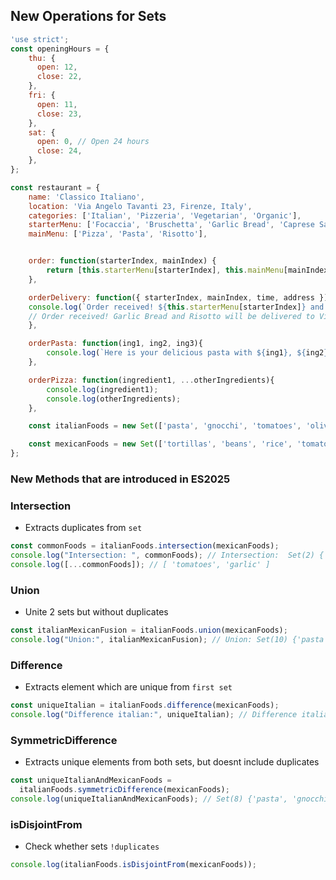 ## New Operations for Sets

```js
'use strict';
const openingHours = {
    thu: {
      open: 12,
      close: 22,
    },
    fri: {
      open: 11,
      close: 23,
    },
    sat: {
      open: 0, // Open 24 hours
      close: 24,
    },
};

const restaurant = {
	name: 'Classico Italiano',
	location: 'Via Angelo Tavanti 23, Firenze, Italy',
	categories: ['Italian', 'Pizzeria', 'Vegetarian', 'Organic'],
	starterMenu: ['Focaccia', 'Bruschetta', 'Garlic Bread', 'Caprese Salad'],
	mainMenu: ['Pizza', 'Pasta', 'Risotto'],


	order: function(starterIndex, mainIndex) {
		return [this.starterMenu[starterIndex], this.mainMenu[mainIndex]]
	},

	orderDelivery: function({ starterIndex, mainIndex, time, address }){
	console.log(`Order received! ${this.starterMenu[starterIndex]} and ${this.mainMenu[mainIndex]} will be delivered to ${address} at ${time}`);
	// Order received! Garlic Bread and Risotto will be delivered to Via del Sole, 21 at 22:30
	},

	orderPasta: function(ing1, ing2, ing3){
		console.log(`Here is your delicious pasta with ${ing1}, ${ing2} and ${ing3}`)
	},

    orderPizza: function(ingredient1, ...otherIngredients){
        console.log(ingredient1);
        console.log(otherIngredients);
    },

    const italianFoods = new Set(['pasta', 'gnocchi', 'tomatoes', 'olive oil', 'garlic', 'basil']);

    const mexicanFoods = new Set(['tortillas', 'beans', 'rice', 'tomatoes', 'avocado', 'garlic']);
};
```

### New Methods that are introduced in ES2025

### Intersection

- Extracts duplicates from `set`

```js
const commonFoods = italianFoods.intersection(mexicanFoods);
console.log("Intersection: ", commonFoods); // Intersection:  Set(2) { 'tomatoes', 'garlic' }
console.log([...commonFoods]); // [ 'tomatoes', 'garlic' ]
```

### Union

- Unite 2 sets but without duplicates

```js
const italianMexicanFusion = italianFoods.union(mexicanFoods);
console.log("Union:", italianMexicanFusion); // Union: Set(10) {'pasta', 'gnocchi', 'tomatoes', 'olive oil', 'garlic', 'basil', 'tortillas', 'beans', 'rice', 'avocado'}
```

### Difference

- Extracts element which are unique from `first set`

```js
const uniqueItalian = italianFoods.difference(mexicanFoods);
console.log("Difference italian:", uniqueItalian); // Difference italian: Set(4) { 'pasta', 'gnocchi', 'olive oil', 'basil' }
```

### SymmetricDifference

- Extracts unique elements from both sets, but doesnt include duplicates

```js
const uniqueItalianAndMexicanFoods =
  italianFoods.symmetricDifference(mexicanFoods);
console.log(uniqueItalianAndMexicanFoods); // Set(8) {'pasta', 'gnocchi', 'olive oil', 'basil', 'tortillas', 'beans', 'rice', 'avocado'};
```

### isDisjointFrom

- Check whether sets `!duplicates`

```js
console.log(italianFoods.isDisjointFrom(mexicanFoods));
```
